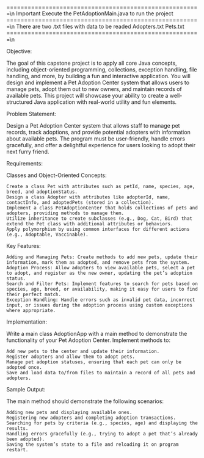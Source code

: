 =======================================================\n
Important
Execute the PetAdoptionMain.java to run the project
=======================================================\n
There are two .txt files with data to be readed
Adopters.txt
Pets.txt
=======================================================\n



Objective:

The goal of this capstone project is to apply all core Java concepts, including object-oriented programming, collections, exception handling, file handling, and more, by building a fun and interactive application. You will design and implement a Pet Adoption Center system that allows users to manage pets, adopt them out to new owners, and maintain records of available pets. This project will showcase your ability to create a well-structured Java application with real-world utility and fun elements.

Problem Statement:

Design a Pet Adoption Center system that allows staff to manage pet records, track adoptions, and provide potential adopters with information about available pets. The program must be user-friendly, handle errors gracefully, and offer a delightful experience for users looking to adopt their next furry friend.

Requirements:

Classes and Object-Oriented Concepts:

    Create a class Pet with attributes such as petId, name, species, age, breed, and adoptionStatus.
    Design a class Adopter with attributes like adopterId, name, contactInfo, and adoptedPets (stored in a collection).
    Implement a class PetAdoptionCenter that holds collections of pets and adopters, providing methods to manage them.
    Utilize inheritance to create subclasses (e.g., Dog, Cat, Bird) that extend the Pet class with additional attributes or behaviors.
    Apply polymorphism by using common interfaces for different actions (e.g., Adoptable, Vaccinable).

Key Features:

    Adding and Managing Pets: Create methods to add new pets, update their information, mark them as adopted, and remove pets from the system.
    Adoption Process: Allow adopters to view available pets, select a pet to adopt, and register as the new owner, updating the pet’s adoption status.
    Search and Filter Pets: Implement features to search for pets based on species, age, breed, or availability, making it easy for users to find their perfect match.
    Exception Handling: Handle errors such as invalid pet data, incorrect input, or issues during the adoption process using custom exceptions where appropriate.

Implementation:

Write a main class AdoptionApp with a main method to demonstrate the functionality of your Pet Adoption Center. Implement methods to:

    Add new pets to the center and update their information.
    Register adopters and allow them to adopt pets.
    Manage pet adoption statuses, ensuring that each pet can only be adopted once.
    Save and load data to/from files to maintain a record of all pets and adopters.

Sample Output:

The main method should demonstrate the following scenarios:

    Adding new pets and displaying available ones.
    Registering new adopters and completing adoption transactions.
    Searching for pets by criteria (e.g., species, age) and displaying the results.
    Handling errors gracefully (e.g., trying to adopt a pet that’s already been adopted).
    Saving the system’s state to a file and reloading it on program restart.
